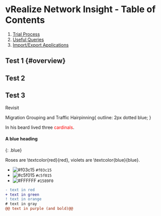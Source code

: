 # vRealize Network Insight - Table of Contents

1. [Trial Process](#overview)
2. [Useful Queries](#queries)
3. [Import/Export Applications](#applications)

## Test 1 {#overview}
## Test 2 <a name="introduction"></a>
## Test 3 <a name="introduction"></a>
Revisit

Migration Grouping and Traffic Hairpinning{
  outline: 2px dotted blue;
}

In his beard lived three <span style="color:red">cardinals</span>.

#### A blue heading
{: .blue}

Roses are \textcolor{red}{red}, violets are \textcolor{blue}{blue}.

- ![#f03c15](https://via.placeholder.com/15/f03c15/000000?text=+) `#f03c15`
- ![#c5f015](https://via.placeholder.com/15/c5f015/000000?text=+) `#c5f015`
- ![#FFFFFF](https://via.placeholder.com/15/1589F0/000000?text=+) `#1589F0`

```diff
- text in red
+ text in green
! text in orange
# text in gray
@@ text in purple (and bold)@@
                                 
